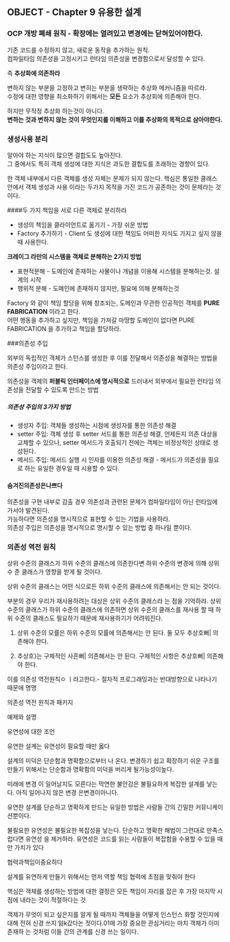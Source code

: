 OBJECT - Chapter 9 유용한 설계
---

### OCP 개방 폐쇄 원칙 - **확장에는 열려있고 변경에는 닫혀있어야한다.**
기존 코드를 수정하지 않고, 새로운 동작을 추가하는 원칙.  
컴파일타임 의존성을 고정시키고 런타임 의존성을 변경함으로서 달성할 수 있다.

즉 **추상화에 의존하라**  

변하지 않는 부분을 고정하고 변히는 부분을 생략하는 추상화 메커니즘을 따르라.  
수정에 대한 영향을 최소화하기 위해서는 **모든** 요소가 추상회에 의존해야 한다.  

하지만 무작정 추상화 하는것이 아니다.  
**변하는 것과 변하지 않는 것이 무엇인지를 이해하고 이를 추상화의 목적으로 삼아야한다.**


### 생성사용 분리

알아야 하는 지식이 많으면 결합도도 높아진다.   
그 중에서도 특히 객체 생성에 대한 지식은 과도한 결합도를 초래하는 경향이 있다.

한 객체 내부에서 다른 객체를 생성 자체는 문제가 되지 않는다.
핵심은 통일한 클래스 안에서 객체 생성과 사용 이라는 두가지 목적을 가진 코드가 공존하는 것이 문제라는 것이다.  

####두 가지 책임을 서로 다른 객체로 분리하라
- 생성의 책임을 클라이언트로 옮기기 - 가장 쉬운 방법
- Factory 추가하기 - Client 도 생성에 대한 책임도 어떠한 지식도 가지고 싶지 않을때 사용한다.  

**크레이그 라만의 시스템을 객체로 분해하는 2가지 방법**
- 표현적분해 - 도메인에 존재하는 사물이나 개념을 이용해 시스템을 분해하는것. 설계의 시작    
- 행위적 분해 - 도메인에 존재하지 않지만, 필요에 의해 분해하는것  

Factory 와 같이 책임 할당을 위해 창조되는, 도메인과 무관한 인공적인 객체를 **PURE FABRICATION** 이라고 한다.  
어떤 행동을 추가하고 싶지만, 책임을 가져갈 마땅할 도메인이 없다면 PURE FABRICATION 을 추가하고 책임을 할당하라.  

###의존성 주입

외부의 독립적인 객체가 스턴스를 생성한 후 이를 전달해서 의존성을 해결하는 방법을 의존성 주입이라고 한다.  

의존성을 객체의 **퍼블릭 인터페이스에 명시적으로** 드러내서 외부에서 필요한 런타임 의존성을 전달할 수 있도록 만드는 방법

##### 의존성 주입의 3가지 방법  

- 생성자 주입: 객체들 생성하는 시점에 생성자를 통한 의존성 해결   
- setter 주입: 객체 생성 후 setter 서드를 통한 의존성 해결, 언제든지 의존 대상을 교체할 수 있으나, setter 메서드가 호출되기 전에는 객체는 비정상적인 상태로 생성된다.  
- 메서드 주입: 메서드 실행 시 인자를 이용한 의존성 해결 - 메서드가 의존성을 필요로 하는 유일한 경우일 때 시용할 수 있다.  

#### 숨겨진의존성은나쁘다

의존성을 구현 내부로 감출 경우 의존성과 관련된 문제가 컴파일타임이 아닌 런타임에 가서야 발견된다.    
가능하다면 의존성을 명시적으로 표현할 수 있는 기법을 사용하라.   
의존성 주입은 의존성을 명시적으로 명시할 수 있는 방법 중 하나일 뿐이다.





### 의존성 역전 원칙

상위 수준의 클래스가 하위 수준의 클래스에 의존한다변 하위 수준의 변경에 의해 상위 수 준 클래스가 영향을 받게 될 것이다.

상위 수준의 클래스는 어떤 식으로든 하위 수준의 클래스에 의존해서는 안 되는 것이다.

부분의 경우 우리가 재사용하려는 대상은 상위 수준의 클래스라 는 점을 기억하랴. 상위 수준의 클래스가 하위 수준의 클래스에 의존하면 상위 수준의 클래스를 재사용 할 때 하위 수준의 클래스도 필요하기 때문에 재사용하기가 어려워진다.

1. 상위 수준의 모률은 하위 수준의 모률에 의존해서는 안 된다. 둘 모두 추상호뻐| 의존해야 한다.

2. 추상호}는 구체적인 사흔뻐| 의존해서는 안 된다. 구체적인 사항은 추상호뻐| 의존해야 한다.

이를 의존성 역전원칙ㅇ ㅣ라고한다.- 절차적 프로그래밍과는 반대방향으로 나타나기 때문에 명명

의존성 역전 원칙과 패키지

예제와 설명





유연성에 대한 조언

유연한 설계는 유연성이 필요할 때만 옳다

설계의 미덕은 단순함과 명확함으로부터 나 온다. 변경하기 쉽고 확장하기 쉬운 구조를 만들기 위해서는 단순함과 명확함의 미덕을 버리게 될가능성이높다.



미래에 변경 이 일어날지도 모른다는 막연한 불안감은 불필요하게 복잡한 설계를 낳는다. 아직 일어나지 않은 변경 은변경이아니다.

유연한 설계를 단순하고 명확하게 만드는 유일한 방법은 사람들 간의 긴밀한 커뮤니케이션뿐이다.

불필요한 유연성은 불필요한 복잡성을 낳는다. 단순하고 명확한 해법이 그런대로 만족스럽다면 유연성 을 제거하라. 유연성은 코드를 읽는 사람들이 복잡함을 수용할 수 있을 때만 가치가 있다



협력과책임이중요하다

설계를 유연하게 만들기 위해서는 먼저 역할 책임 협력에 초점을 맞춰야 한다

핵심은 객체를 생성하는 방법에 대한 결정은 모든 책임이 자리를 잡은 후 가장 마지막 시점에 내라는 것이 적절하다는 것

객제가 무엇이 되고 싶은지를 알게 될 때까지 객체들을 어떻게 인스턴스 화할 것인지에 대해 전혀 신경 쓰지 잃k갔다논 젓이다.01매 가장 중요한 관심거리는 마치 객체가 이미 존재하 는 것처럼 이들 간의 관계를 신경 쓰는 일이다.